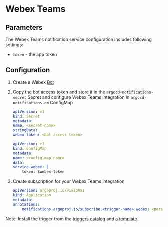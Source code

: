# Webex Teams

## Parameters

The Webex Teams notification service configuration includes following settings:

* `token` - the app token

## Configuration

1. Create a Webex [Bot](https://developer.webex.com/docs/bots)
1. Copy the bot access [token](https://developer.webex.com/my-apps) and store it in the `argocd-notifications-secret` Secret and configure Webex Teams integration in `argocd-notifications-cm` ConfigMap

    ``` yaml
    apiVersion: v1
    kind: Secret
    metadata:
    name: <secret-name>
    stringData:
    webex-token: <bot access token>
    ```

    ``` yaml
    apiVersion: v1
    kind: ConfigMap
    metadata:
    name: <config-map-name>
    data:
    service.webex: |
        token: $webex-token
    ```

1. Create subscription for your Webex Teams integration

    ``` yaml
    apiVersion: argoproj.io/v1alpha1
    kind: Application
    metadata:
    annotations:
        notifications.argoproj.io/subscribe.<trigger-name>.webex: <personal email or room id>
    ```

Note: Install the trigger from the [triggers catalog](../index.md#getting-started) and [a template](../templates.md).
